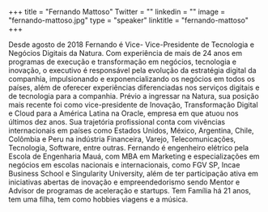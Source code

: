 +++
title = "Fernando Mattoso"
Twitter = ""
linkedin = ""
image = "fernando-mattoso.jpg"
type = "speaker"
linktitle = "fernando-mattoso"
+++

Desde agosto de 2018 Fernando é Vice- Vice-Presidente de Tecnologia e Negócios
Digitais da Natura. Com experiência de mais de 24 anos em programas de
execução e transformação em negócios, tecnologia e inovação, o executivo é
responsável pela evolução da estratégia digital da companhia, impulsionando e
exponencializando os negócios em todos os países, além de oferecer experiências
diferenciadas nos serviços digitais e de tecnologia para a companhia.
Prévio a ingressar na Natura, sua posição mais recente foi como vice-presidente de
Inovação, Transformação Digital e Cloud para a América Latina na Oracle, empresa
em que atuou nos últimos dez anos.
Sua trajetória profissional conta com vivências internacionais em países como
Estados Unidos, México, Argentina, Chile, Colômbia e Peru na indústria Financeira,
Varejo, Telecomunicações, Tecnologia, Software, entre outras.
Fernando é engenheiro elétrico pela Escola de Engenharia Mauá, com MBA em
Marketing e especializações em negócios em escolas nacionais e internacionais,
como FGV SP, Incae Business School e Singularity University, além de ter
participação ativa em iniciativas abertas de inovação e empreendedorismo sendo
Mentor e Advisor de programas de aceleração e startups.
Tem Família há 21 anos, tem uma filha, tem como hobbies viagens e a música.
